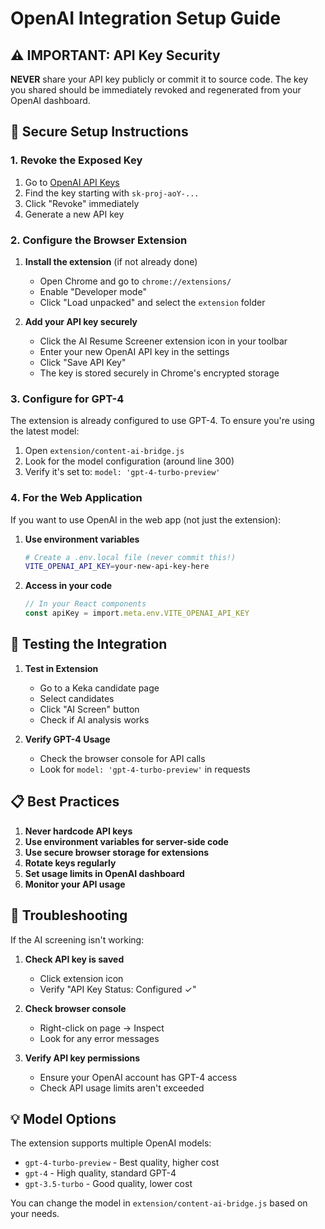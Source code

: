 # OpenAI Integration Setup Guide

## ⚠️ IMPORTANT: API Key Security

**NEVER** share your API key publicly or commit it to source code. The key you shared should be immediately revoked and regenerated from your OpenAI dashboard.

## 🔐 Secure Setup Instructions

### 1. Revoke the Exposed Key
1. Go to [OpenAI API Keys](https://platform.openai.com/api-keys)
2. Find the key starting with `sk-proj-aoY-...`
3. Click "Revoke" immediately
4. Generate a new API key

### 2. Configure the Browser Extension

1. **Install the extension** (if not already done)
   - Open Chrome and go to `chrome://extensions/`
   - Enable "Developer mode"
   - Click "Load unpacked" and select the `extension` folder

2. **Add your API key securely**
   - Click the AI Resume Screener extension icon in your toolbar
   - Enter your new OpenAI API key in the settings
   - Click "Save API Key"
   - The key is stored securely in Chrome's encrypted storage

### 3. Configure for GPT-4

The extension is already configured to use GPT-4. To ensure you're using the latest model:

1. Open `extension/content-ai-bridge.js`
2. Look for the model configuration (around line 300)
3. Verify it's set to: `model: 'gpt-4-turbo-preview'`

### 4. For the Web Application

If you want to use OpenAI in the web app (not just the extension):

1. **Use environment variables**
   ```bash
   # Create a .env.local file (never commit this!)
   VITE_OPENAI_API_KEY=your-new-api-key-here
   ```

2. **Access in your code**
   ```typescript
   // In your React components
   const apiKey = import.meta.env.VITE_OPENAI_API_KEY
   ```

## 🚀 Testing the Integration

1. **Test in Extension**
   - Go to a Keka candidate page
   - Select candidates
   - Click "AI Screen" button
   - Check if AI analysis works

2. **Verify GPT-4 Usage**
   - Check the browser console for API calls
   - Look for `model: 'gpt-4-turbo-preview'` in requests

## 📋 Best Practices

1. **Never hardcode API keys**
2. **Use environment variables for server-side code**
3. **Use secure browser storage for extensions**
4. **Rotate keys regularly**
5. **Set usage limits in OpenAI dashboard**
6. **Monitor your API usage**

## 🔧 Troubleshooting

If the AI screening isn't working:

1. **Check API key is saved**
   - Click extension icon
   - Verify "API Key Status: Configured ✓"

2. **Check browser console**
   - Right-click on page → Inspect
   - Look for any error messages

3. **Verify API key permissions**
   - Ensure your OpenAI account has GPT-4 access
   - Check API usage limits aren't exceeded

## 💡 Model Options

The extension supports multiple OpenAI models:

- `gpt-4-turbo-preview` - Best quality, higher cost
- `gpt-4` - High quality, standard GPT-4
- `gpt-3.5-turbo` - Good quality, lower cost

You can change the model in `extension/content-ai-bridge.js` based on your needs.